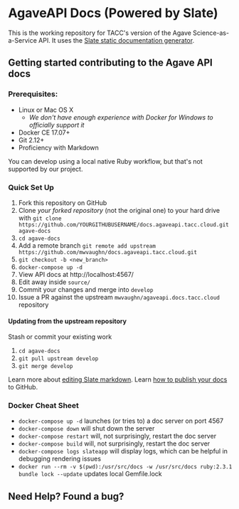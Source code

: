 # AgaveAPI Docs (Powered by Slate)

This is the working repository for TACC's version of the Agave Science-as-a-Service API.  It uses the [Slate static documentation generator](http://lord.github.io/slate/). 

## Getting started contributing to the Agave API docs

### Prerequisites:

 - Linux or Mac OS X
    - _We don't have enough experience with Docker for Windows to officially support it_
 - Docker CE 17.07+
 - Git 2.12+
 - Proficiency with Markdown

You can develop using a local native Ruby workflow, but that's not supported by our project.

### Quick Set Up

 1. Fork this repository on GitHub
 2. Clone *your forked repository* (not the original one) to your hard drive with `git clone https://github.com/YOURGITHUBUSERNAME/docs.agaveapi.tacc.cloud.git  agave-docs`
 3. `cd agave-docs`
 4. Add a remote branch `git remote add upstream https://github.com/mwvaughn/docs.agaveapi.tacc.cloud.git`
 5. `git checkout -b <new_branch>`
 6. `docker-compose up -d`
 7. View API docs at http://localhost:4567/
 8. Edit away inside `source/`
 9. Commit your changes and merge into `develop`
 10. Issue a PR against the upstream `mwvaughn/agaveapi.docs.tacc.cloud` repository

#### Updating from the upstream repository

Stash or commit your existing work

1. `cd agave-docs`
2. `git pull upstream develop`
3. `git merge develop`

Learn more about [editing Slate markdown](https://github.com/lord/slate/wiki/Markdown-Syntax).
Learn [how to publish your docs](https://github.com/lord/slate/wiki/Deploying-Slate) to GitHub.

### Docker Cheat Sheet

* `docker-compose up -d` launches (or tries to) a doc server on port 4567
* `docker-compose down` will shut down the server
* `docker-compose restart` will, not surprisingly, restart the doc server
* `docker-compose build` will, not surprisingly, restart the doc server
* `docker-compose logs slateapp` will display logs, which can be helpful in debugging rendering issues
* `docker run --rm -v $(pwd):/usr/src/docs -w /usr/src/docs ruby:2.3.1 bundle lock --update` updates local Gemfile.lock

## Need Help? Found a bug?


